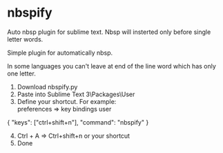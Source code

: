 # nbspify
Auto nbsp plugin for sublime text. Nbsp will insterted only before single letter words.

Simple plugin for automatically nbsp.

In some languages you can't leave at end of the line word which has only one letter.

1) Download nbspify.py<br>
2) Paste into Sublime Text 3\Packages\User<br>
3) Define your shortcut. For example: <br>
	preferences => key bindings user<br>

{ "keys": ["ctrl+shift+n"], "command": "nbspify" }<br>

4) Ctrl + A => Ctrl+shift+n or your shortcut <br>
5) Done
